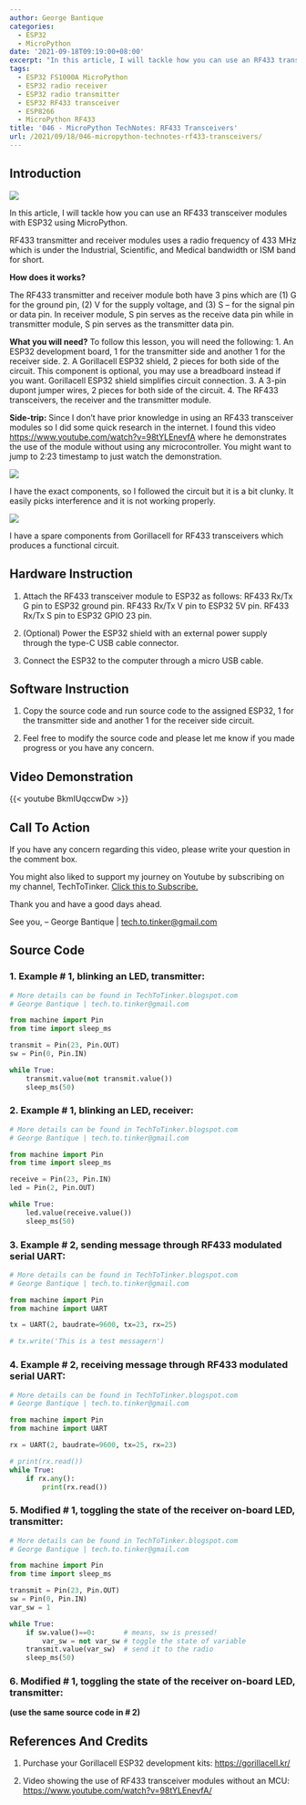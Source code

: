 ```yaml
---
author: George Bantique
categories:
  - ESP32
  - MicroPython
date: '2021-09-18T09:19:00+08:00'
excerpt: "In this article, I will tackle how you can use an RF433 transceiver modules with ESP32 using MicroPython.\n \nRF433 transmitter and receiver modules uses a radio frequency of 433 MHz which is under the Industrial, Scientific, and Medical bandwidth or ISM band for short."
tags:
  - ESP32 FS1000A MicroPython
  - ESP32 radio receiver
  - ESP32 radio transmitter
  - ESP32 RF433 transceiver
  - ESP8266
  - MicroPython RF433
title: '046 - MicroPython TechNotes: RF433 Transceivers'
url: /2021/09/18/046-micropython-technotes-rf433-transceivers/
---
```


## **Introduction**

![](/images/046-2BMicroPython-2BTechNotes-2BRF433-2BTransceivers.png)

In this article, I will tackle how you can use an RF433 transceiver modules with ESP32 using MicroPython.

RF433 transmitter and receiver modules uses a radio frequency of 433 MHz which is under the Industrial, Scientific, and Medical bandwidth or ISM band for short.

**How does it works?**

The RF433 transmitter and receiver module both have 3 pins which are (1) G for the ground pin, (2) V for the supply voltage, and (3) S – for the signal pin or data pin. In receiver module, S pin serves as the receive data pin while in transmitter module, S pin serves as the transmitter data pin.

**What you will need?**
To follow this lesson, you will need the following:
    1. An ESP32 development board, 1 for the transmitter side and another 1 for the receiver side.
    2. A Gorillacell ESP32 shield, 2 pieces for both side of the circuit. This component is optional, you may use a breadboard instead if you want. Gorillacell ESP32 shield simplifies circuit connection.
    3. A 3-pin dupont jumper wires, 2 pieces for both side of the circuit.
    4. The RF433 transceivers, the receiver and the transmitter module.

**Side-trip:**
    Since I don’t have prior knowledge in using an RF433 transceiver modules so I did some quick research in the internet. I found this video <https://www.youtube.com/watch?v=98tYLEnevfA> where he demonstrates the use of the module without using any microcontroller. You might want to jump to 2:23 timestamp to just watch the demonstration.

![](/images/RF433-2BReceiver-2BTransmitter-2Bwithout-2BMicrocontroller.png)

I have the exact components, so I followed the circuit but it is a bit clunky. It easily picks interference and it is not working properly.

![](/images/Gorillacell-2BRF433-2BTransceivers-2Bwithout-2BMicrocontroller.png)

I have a spare components from Gorillacell for RF433 transceivers which produces a functional circuit.

## **Hardware Instruction**

1. Attach the RF433 transceiver module to ESP32 as follows:
 RF433 Rx/Tx G pin to ESP32 ground pin.
 RF433 Rx/Tx V pin to ESP32 5V pin.
 RF433 Rx/Tx S pin to ESP32 GPIO 23 pin.

2. (Optional) Power the ESP32 shield with an external power supply through the type-C USB cable connector.

3. Connect the ESP32 to the computer through a micro USB cable.

## **Software Instruction**

1. Copy the source code and run source code to the assigned ESP32, 1 for the transmitter side and another 1 for the receiver side circuit.

2. Feel free to modify the source code and please let me know if you made progress or you have any concern.

## **Video Demonstration**

{{< youtube BkmIUqccwDw >}}

## **Call To Action**

If you have any concern regarding this video, please write your question in the comment box.

You might also liked to support my journey on Youtube by subscribing on my channel, TechToTinker. [Click this to Subscribe.](https://www.youtube.com/c/TechToTinker?sub_confirmation=1)

Thank you and have a good days ahead.

See you,
    – George Bantique | tech.to.tinker@gmail.com

## **Source Code**

### 1. Example # 1, blinking an LED, transmitter:

```py { lineNos="true" wrap="true" }
# More details can be found in TechToTinker.blogspot.com 
# George Bantique | tech.to.tinker@gmail.com

from machine import Pin
from time import sleep_ms

transmit = Pin(23, Pin.OUT)
sw = Pin(0, Pin.IN)

while True:
    transmit.value(not transmit.value())
    sleep_ms(50)

```

### 2. Example # 1, blinking an LED, receiver:

```py { lineNos="true" wrap="true" }
# More details can be found in TechToTinker.blogspot.com 
# George Bantique | tech.to.tinker@gmail.com

from machine import Pin
from time import sleep_ms

receive = Pin(23, Pin.IN)
led = Pin(2, Pin.OUT)

while True:
    led.value(receive.value())
    sleep_ms(50)

```

### 3. Example # 2, sending message through RF433 modulated serial UART:

```py { lineNos="true" wrap="true" }
# More details can be found in TechToTinker.blogspot.com 
# George Bantique | tech.to.tinker@gmail.com

from machine import Pin
from machine import UART

tx = UART(2, baudrate=9600, tx=23, rx=25)

# tx.write('This is a test messagern')

```

### 4. Example # 2, receiving message through RF433 modulated serial UART:

```py { lineNos="true" wrap="true" }
# More details can be found in TechToTinker.blogspot.com 
# George Bantique | tech.to.tinker@gmail.com

from machine import Pin
from machine import UART

rx = UART(2, baudrate=9600, tx=25, rx=23)

# print(rx.read())
while True:
    if rx.any():
        print(rx.read())

```

### 5. Modified # 1, toggling the state of the receiver on-board LED, transmitter:

```py { lineNos="true" wrap="true" }
# More details can be found in TechToTinker.blogspot.com 
# George Bantique | tech.to.tinker@gmail.com

from machine import Pin
from time import sleep_ms

transmit = Pin(23, Pin.OUT)
sw = Pin(0, Pin.IN)
var_sw = 1

while True:
    if sw.value()==0:       # means, sw is pressed!
        var_sw = not var_sw # toggle the state of variable
    transmit.value(var_sw)  # send it to the radio
    sleep_ms(50)

```

### 6. Modified # 1, toggling the state of the receiver on-board LED, transmitter:

**(use the same source code in # 2)**

## **References And Credits**
   
1. Purchase your Gorillacell ESP32 development kits:
    <https://gorillacell.kr/>

2. Video showing the use of RF433 transceiver modules without an MCU:
    <https://www.youtube.com/watch?v=98tYLEnevfA/>

